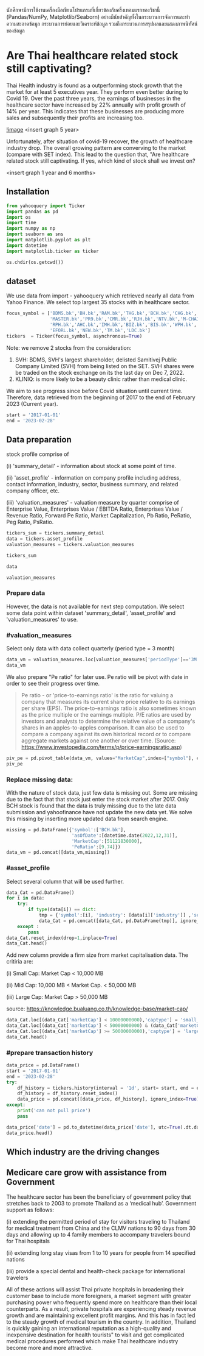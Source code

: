 นักศึกษามีการใช้งานเครื่องมือเขียนโปรแกรมที่เกี่ยวข้องกับครึ่งเทอมแรกของวิชานี้ (Pandas/NumPy, Matplotlib/Seaborn) อย่างมีนัยสําคัญทั้งในกระบวนการจัดการและทําความสะอาดข้อมูล กระบวนการย่อยและวิเคราะห์ข้อมูล รวมถึงกระบวนการสรุปผลและแสดงภาพนิทัศน์ของข้อมูล

# Are Thai healthcare related stock still captivating?

Thai Health industry is found as a outperforming stock growth that the market for at least 5 executives year. They perform even better during to Covid 19. Over the past three years, the earnings of businesses in the healthcare sector have increased by 22% annually with profit growth of 14% per year. This indicates that these businesses are producing more sales and subsequently their profits are increasing too.

[!image](https://user-images.githubusercontent.com/38032736/226188957-d4a38863-7993-4db1-9ac3-dbd0720c9c18.png)
<insert graph 5 year>

Unfortunately, after situation of covid-19 recover, the growth of healthcare industry drop. The overall growing pattern are converving to the market (compare with SET index). This lead to the question that, "Are healthcare related stock still captivating. If yes, which kind of stock shall we invest on?

<insert graph 1 year and 6 months>

## Installation
```python
from yahooquery import Ticker
import pandas as pd
import os
import time
import numpy as np
import seaborn as sns
import matplotlib.pyplot as plt
import datetime
import matplotlib.ticker as ticker

os.chdir(os.getcwd())
```


## dataset

We use data from import - yahooquery which retrieved nearly all data from Yahoo Finance. We select top largest 35 stocks with in healthcare sector.

```python
focus_symbol = ['BDMS.bk','BH.bk','RAM.bk','THG.bk','BCH.bk','CHG.bk','VIBHA.bk','STGT.bk','PRINC.bk','SKR.bk',
                'MASTER.bk','PR9.bk','CMR.bk','RJH.bk','NTV.bk','M-CHAI.bk','EKH.bk','VIH.bk','TOG.bk','LPH.bk',
                'RPH.bk','AHC.bk','IMH.bk','BIZ.bk','BIS.bk','WPH.bk','KDH.bk','D.bk','WINMED.bk','SMD.bk','KTMS.bk',
                'EFORL.bk','NEW.bk','TM.bk','LDC.bk'] 
tickers  = Ticker(focus_symbol, asynchronous=True)
```

Note: we remove 2 stocks from the consideration:
1. SVH: BDMS, SVH's largest shareholder, delisted Samitivej Public Company Limited (SVH) from being listed on the SET. SVH shares were be traded on the stock exchange on its the last day on Dec 7, 2022.
2. KLINIQ: is more likely to be a beauty clinic rather than medical clinic.


We aim to see progress since before Covid situation until current time. Therefore, data retrieved from the beginning of 2017 to the end of February 2023 (Current year). 

```python
start = '2017-01-01'
end = '2023-02-28'
```
## Data preparation

stock profile comprise of 

(i) 'summary_detail' - information about stock at some point of time.

(ii) 'asset_profile' - information on company profile including address, contact information, industry, sector, business summary, and related company officer, etc.

(iii) 'valuation_measures' - valuation measure by quarter comprise of Enterprise Value, Enterprises Value / EBITDA Ratio,	Enterprises Value / Revenue Ratio,	Forward Pe Ratio,	Market Capitalization,	Pb Ratio,	PeRatio,	Peg Ratio,	PsRatio.
											

```python
tickers_sum = tickers.summary_detail
data = tickers.asset_profile
valuation_measures = tickers.valuation_measures
```

```python
tickers_sum
```
<insert picture>

```python
data
```
<insert picture>

```python
valuation_measures
```
<insert picture>
 
 
### Prepare data
 
However, the data is not available for next step computation. We select some data point within dataset 'summary_detail', 'asset_profile' and 'valuation_measures' to use.

### #valuation_measures
Select only data with data collect quarterly (period type = 3 month)
 
```python
data_vm = valuation_measures.loc[valuation_measures['periodType']=='3M'].reset_index()
data_vm
```
<insert df result from python>

 
We also prepare "Pe ratio" for later use. Pe ratio will be pivot with date in order to see their progress over time.
 
> Pe ratio - or 'price-to-earnings ratio' is the ratio for valuing a company that measures its current share price relative to its earnings per share (EPS). The price-to-earnings ratio is also sometimes known as the price multiple or the earnings multiple. P/E ratios are used by investors and analysts to determine the relative value of a company's shares in an apples-to-apples comparison. It can also be used to compare a company against its own historical record or to compare aggregate markets against one another or over time. (Source: https://www.investopedia.com/terms/p/price-earningsratio.asp)
 
```python
piv_pe = pd.pivot_table(data_vm, values="MarketCap",index=["symbol"], columns=["asOfDate"]).reset_index()
piv_pe
```
<insert df result from python>
 
### Replace missing data:
With the nature of stock data, just few data is missing out. Some are missing due to the fact that that stock just enter the stock market after 2017. Only BCH stock is found that the data is truly missing due to the late data submission and yahoofinance have not update the new data yet. We solve this missing by inserting more updated data from search engine.
 
```python
missing = pd.DataFrame({'symbol':['BCH.bk'],
                        'asOfDate':[datetime.date(2022,12,31)],
                        'MarketCap':[51121830000],
                        'PeRatio':[9.74]})
data_vm = pd.concat([data_vm,missing])
```

### #asset_profile
Select several column that will be used further.
 
```python
data_Cat = pd.DataFrame()
for i in data:
    try:
        if type(data[i]) == dict:
            tmp = {'symbol':[i], 'industry': [data[i]['industry']] ,'sector': [data[i]['sector']], 'marketCap':[tickers_sum[i]['marketCap']]}
            data_Cat = pd.concat([data_Cat, pd.DataFrame(tmp)], ignore_index=True)
    except :
        pass
data_Cat.reset_index(drop=1,inplace=True)    
data_Cat.head()
```
<insert df result from python>

Add new column provide a firm size from market capitalisation data.
The critiria are:
 
  (i) Small Cap: Market Cap < 10,000 MB
                                   
  (ii) Mid Cap: 10,000 MB < Market Cap. < 50,000 MB
                                               
  (iii) Large Cap: Market Cap > 50,000 MB
                                     
source: https://knowledge.bualuang.co.th/knowledge-base/market-cap/
 
```python
data_Cat.loc[(data_Cat['marketCap'] < 10000000000),'captype'] = 'small_cap'
data_Cat.loc[(data_Cat['marketCap'] < 50000000000) & (data_Cat['marketCap'] >= 10000000000),'captype'] = 'mid_cap'
data_Cat.loc[(data_Cat['marketCap'] >= 50000000000),'captype'] = 'large_cap'
data_Cat.head() 
```
<insert df result from python>
 

### #prepare transaction history
```python
data_price = pd.DataFrame()
start = '2017-01-01'
end = '2023-02-28'
try:
    df_history = tickers.history(interval = '1d', start= start, end = end )
    df_history = df_history.reset_index()
    data_price = pd.concat([data_price, df_history], ignore_index=True)
except:
    print('can not pull price')
    pass

data_price['date'] = pd.to_datetime(data_price['date'], utc=True).dt.date
data_price.head()
``` 
<insert df result from python>

	
## Which industry are the driving changes



## Medicare care grow with assistance from Government
The healthcare sector has been the beneficiary of government policy that stretches back to 2003 to promote Thailand as a ‘medical hub’. Government support as follows:

(i) extending the permitted period of stay for visitors traveling to Thailand for medical treatment from China and the CLMV nations to 90 days from 30 days and allowing up to 4 family members to accompany travelers bound for Thai hospitals

(ii) extending long stay visas from 1 to 10 years for people from 14 specified nations 

(iii) provide a special dental and health-check package for international travelers

All of these actions will assist Thai private hospitals in broadening their customer base to include more foreigners, a market segment with greater purchasing power who frequently spend more on healthcare than their local counterparts. As a result, private hospitals are experiencing steady revenue growth and are maintaining excellent profit margins. And this has in fact led to the steady growth of medical tourism in the country.
In addition, Thailand is quickly gaining an international reputation as a high-quality and inexpensive destination for health tourists" to visit and get complicated medical procedures performed which make Thai healthcare industry become more and more attractive.


